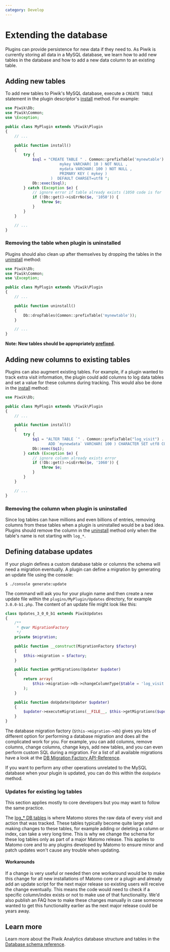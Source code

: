 ```yaml
---
category: Develop
---
```

# Extending the database

Plugins can provide persistence for new data if they need to.
As Piwik is currently storing all data in a MySQL database, we learn how to add new tables in the database and how to add a new data column to an existing table.


## Adding new tables

To add new tables to Piwik's MySQL database, execute a `CREATE TABLE` statement in the plugin descriptor's [install](/api-reference/Piwik/Plugin#install) method. For example:

```php
use Piwik\Db;
use Piwik\Common;
use \Exception;

public class MyPlugin extends \Piwik\Plugin
{
    // ...

    public function install()
    {
        try {
            $sql = "CREATE TABLE " . Common::prefixTable('mynewtable') . " (
                        mykey VARCHAR( 10 ) NOT NULL ,
                        mydata VARCHAR( 100 ) NOT NULL ,
                        PRIMARY KEY ( mykey )
                    )  DEFAULT CHARSET=utf8 ";
            Db::exec($sql);
        } catch (Exception $e) {
            // ignore error if table already exists (1050 code is for 'table already exists')
            if (!Db::get()->isErrNo($e, '1050')) {
                throw $e;
            }
        }
    }

    // ...
}
```

### Removing the table when plugin is uninstalled

Plugins should also clean up after themselves by dropping the tables in the [uninstall](/api-reference/Piwik/Plugin#uninstall) method:

```php
use Piwik\Db;
use Piwik\Common;
use \Exception;

public class MyPlugin extends \Piwik\Plugin
{
    // ...

    public function uninstall()
    {
        Db::dropTables(Common::prefixTable('mynewtable'));
    }

    // ...
}
```

**Note: New tables should be appropriately [prefixed](/api-reference/Piwik/Common#prefixtable).**

## Adding new columns to existing tables

Plugins can also augment existing tables. For example, if a plugin wanted to track extra visit information, the plugin could add columns to log data tables and set a value for these columns during tracking.
This would also be done in the [install](/api-reference/Piwik/Plugin#install) method:

```php
use Piwik\Db;

public class MyPlugin extends \Piwik\Plugin
{
    // ...

    public function install()
    {
        try {
            $q1 = "ALTER TABLE `" . Common::prefixTable("log_visit") . "`
                   ADD `mynewdata` VARCHAR( 100 ) CHARACTER SET utf8 COLLATE utf8_general_ci NULL DEFAULT NULL AFTER `config_os`,";
            Db::exec($q1);
        } catch (Exception $e) {
            // ignore column already exists error
            if (!Db::get()->isErrNo($e, '1060')) {
                throw $e;
            }
        }
    }

    // ...
}
```

### Removing the column when plugin is uninstalled

Since log tables can have millions and even billions of entries, removing columns from these tables when a plugin is uninstalled would be a bad idea.
Plugins should remove the column in the [uninstall](/api-reference/Piwik/Plugin#uninstall) method only when the table's name is not starting with `log_*`.

## Defining database updates

If your plugin defines a custom database table or columns the schema will need a migration eventually. A plugin can define
a migration by generating an update file using the console:

```
$ ./console generate:update
```

The command will ask you for your plugin name and then create a new update file within the `plugins/MyPlugin/Updates` directory,
for example `3.0.0-b1.php`. The content of an update file might look like this:

```php
class Updates_3_0_0_b1 extends PiwikUpdates
{
    /**
     * @var MigrationFactory
     */
    private $migration;

    public function __construct(MigrationFactory $factory)
    {
        $this->migration = $factory;
    }

    public function getMigrations(Updater $updater)
    {
        return array(
            $this->migration->db->changeColumnType($table = 'log_visit', $column = 'location_provider', $type = 'VARCHAR(200) NULL')
        );
    }

    public function doUpdate(Updater $updater)
    {
        $updater->executeMigrations(__FILE__, $this->getMigrations($updater));
    }
}
```

The database migration factory (`$this->migration->db`) gives you lots of different option for performing a database migration
and does all the complicated work for you. For example, you can add columns, remove columns, change columns, change keys,
add new tables, and you can even perform custom SQL during a migration. For a list of all available migrations have a look at the
[DB Migration Factory API-Reference](/api-reference/Piwik/Updater/Migration/Db/Factory).

If you want to perform any other operations unrelated to the MySQL database when your plugin is updated, you can do this within
the `doUpdate` method.

### Updates for existing log tables

This section applies mostly to core developers but you may want to follow the same practice.

The [log_* DB tables](https://developer.matomo.org/guides/database-schema#log-data) is where Matomo stores the raw data of every visit and action that was tracked. These tables typically become quite large and making changes to these tables, for example adding or deleting a column or index, can take a very long time. This is why we change the schema for these log tables only as part of a major Matomo release. This applies to Matomo core and to any plugins developed by Matomo to ensure minor and patch updates won't cause any trouble when updating. 

#### Workarounds

If a change is very useful or needed then one workaround would be to make this change for all new installations of Matomo core or a plugin and already add an update script for the next major release so existing users will receive the change eventually. This means the code would need to check if a specific column/index exists or not to make use of that functionality. We'd also publish an FAQ how to make these changes manually in case someone wanted to get this functionality earlier as the next major release could be years away.

## Learn more

Learn more about the Piwik Analytics database structure and tables in the [Database schema reference](/guides/database-schema).
